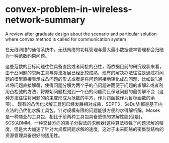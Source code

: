# convex-problem-in-wireless-network-summary
A review after graduate design about the scenario and particular solution where convex method is called for communication system
  
  在无线网络的通信系统中，无线网络的功耗管理与最大最小数据速率管理都会归结为一种范数约束问题。 
  
  这些范数的目标问题往往具备直接或者间接的凸性，而依据目前的研究现状来看，由于凸问题的求解工具与算法发展已经比较成熟，现有的解决办法往往是通过将问题的模型直接表示成凸问题的形式或者是将问题间接地转化成凸问题，比如说1.通过将问题直接解耦，使得问题分解为两个子的凸问题进而便于问题的求解2.或者利用凸松弛的方法，将原始问题松弛到一个凸的问题而且保证问题的最优解不变（这种方法往往将问题的约束变形成为范数的平方，作为罚函数作为目标函数的余项）。 
  现有的凸优化求解工具包已经发展相对成熟，SDPT3，SeDuMi都是基于内点法的凸优化求解工具包，针对规模有限的问题能够方便的求得解析解，Mosek是一种商业的工具包，相比于前两种工具包具备更快的求解性能(但是)，SCS(ADMM，一种交替方向的乘子分裂法的求解器)这种算法牺牲了问题求解的精度，但是大大加速了针对大规模问题求解的速度，这对于未来网络的密集型结构的资源管理具备很好的适用性。
